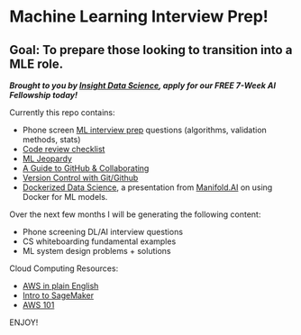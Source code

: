 # Machine Learning Interview Prep!
## Goal: To prepare those looking to transition into a MLE role.

***Brought to you by [Insight Data Science](https://www.insightdata.ai/), apply for our FREE 7-Week AI Fellowship today!*** 

  Currently this repo contains:  
- Phone screen [ML interview prep](https://docs.google.com/document/d/148hyUHe5p0k0Xk6T4jF_ZOsJFwRviofM5SSUPiFyuMk/edit?usp=sharing) questions (algorithms, validation methods, stats)
- [Code review checklist](https://docs.google.com/document/u/2/d/1ilVZvE9KSzVh_Lc0HDAr3kx1EYtQIyZUBdFt0t08poI/edit)
- [ML Jeopardy](https://docs.google.com/presentation/d/1Oqwr6QbnSARAXZB_ZQwqNTDapZm3HjlaHWAZn8xtV5I/edit?usp=sharing)
- [A Guide to GitHub & Collaborating](https://zhampel.github.io/insight-github-guide/#/)
- [Version Control with Git/Github](https://docs.google.com/presentation/d/1vb3RpQynEk73jJEvm9td-ZdRlMfPygWpHdg4dRC8f2k/edit#slide=id.g3c383738fa_0_81)
- [Dockerized Data Science](https://drive.google.com/file/d/1Y_080q2Ukev9LyC5EfSjw9PG3W4AQ8uX/view?usp=sharing), a presentation from [Manifold.AI](https://www.manifold.ai/) on using Docker for ML models.

 Over the next few months I will be generating the following content:
- Phone screening DL/AI interview questions
- CS whiteboarding fundamental examples 
- ML system design problems + solutions
    
Cloud Computing Resources:
- [AWS in plain English](https://www.expeditedssl.com/aws-in-plain-english)
- [Intro to SageMaker](https://docs.google.com/presentation/d/1KDhWM_NjNa2ZpIIAE1MHzL0Tgx00xiL0Ij0JLDjfhAI/edit#slide=id.g4a17de6c9c_0_155)
- [AWS 101](https://docs.google.com/presentation/d/1WY62iOy9QDVieJ4ccbcWX6ocdB5dnXamjEuzcBljvW8/edit?usp=sharing)

ENJOY!
